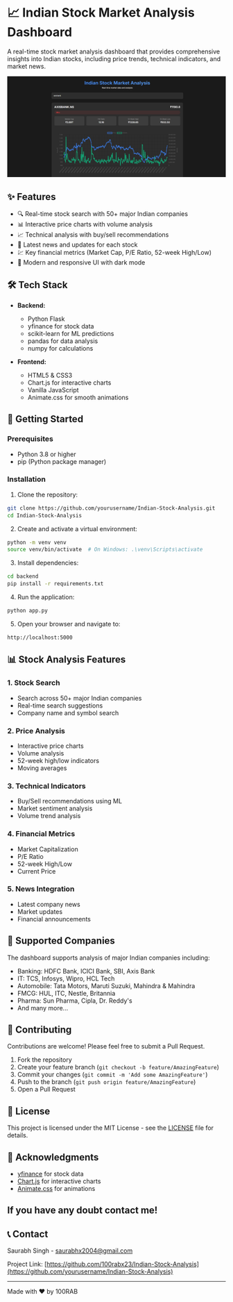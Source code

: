 # 📈 Indian Stock Market Analysis Dashboard

A real-time stock market analysis dashboard that provides comprehensive insights into Indian stocks, including price trends, technical indicators, and market news.

![Dashboard Preview](img/dash.png)

## ✨ Features

- 🔍 Real-time stock search with 50+ major Indian companies
- 📊 Interactive price charts with volume analysis
- 📈 Technical analysis with buy/sell recommendations
- 📰 Latest news and updates for each stock
- 💹 Key financial metrics (Market Cap, P/E Ratio, 52-week High/Low)
- 🎨 Modern and responsive UI with dark mode

## 🛠️ Tech Stack

- **Backend:**
  - Python Flask
  - yfinance for stock data
  - scikit-learn for ML predictions
  - pandas for data analysis
  - numpy for calculations

- **Frontend:**
  - HTML5 & CSS3
  - Chart.js for interactive charts
  - Vanilla JavaScript
  - Animate.css for smooth animations

## 🚀 Getting Started

### Prerequisites

- Python 3.8 or higher
- pip (Python package manager)

### Installation

1. Clone the repository:
```bash
git clone https://github.com/yourusername/Indian-Stock-Analysis.git
cd Indian-Stock-Analysis
```

2. Create and activate a virtual environment:
```bash
python -m venv venv
source venv/bin/activate  # On Windows: .\venv\Scripts\activate
```

3. Install dependencies:
```bash
cd backend
pip install -r requirements.txt
```

4. Run the application:
```bash
python app.py
```

5. Open your browser and navigate to:
```
http://localhost:5000
```

## 📊 Stock Analysis Features

### 1. Stock Search
- Search across 50+ major Indian companies
- Real-time search suggestions
- Company name and symbol search

### 2. Price Analysis
- Interactive price charts
- Volume analysis
- 52-week high/low indicators
- Moving averages

### 3. Technical Indicators
- Buy/Sell recommendations using ML
- Market sentiment analysis
- Volume trend analysis

### 4. Financial Metrics
- Market Capitalization
- P/E Ratio
- 52-week High/Low
- Current Price

### 5. News Integration
- Latest company news
- Market updates
- Financial announcements

## 🎯 Supported Companies

The dashboard supports analysis of major Indian companies including:

- Banking: HDFC Bank, ICICI Bank, SBI, Axis Bank
- IT: TCS, Infosys, Wipro, HCL Tech
- Automobile: Tata Motors, Maruti Suzuki, Mahindra & Mahindra
- FMCG: HUL, ITC, Nestle, Britannia
- Pharma: Sun Pharma, Cipla, Dr. Reddy's
- And many more...

## 🤝 Contributing

Contributions are welcome! Please feel free to submit a Pull Request.

1. Fork the repository
2. Create your feature branch (`git checkout -b feature/AmazingFeature`)
3. Commit your changes (`git commit -m 'Add some AmazingFeature'`)
4. Push to the branch (`git push origin feature/AmazingFeature`)
5. Open a Pull Request

## 📝 License

This project is licensed under the MIT License - see the [LICENSE](LICENSE) file for details.

## 🙏 Acknowledgments

- [yfinance](https://pypi.org/project/yfinance/) for stock data
- [Chart.js](https://www.chartjs.org/) for interactive charts
- [Animate.css](https://animate.style/) for animations

## If you have any doubt contact me!

## 📞 Contact

Saurabh Singh - saurabhx2004@gmail.com

Project Link: [https://github.com/100rabx23/Indian-Stock-Analysis](https://github.com/yourusername/Indian-Stock-Analysis)

---

Made with ❤️ by 100RAB

